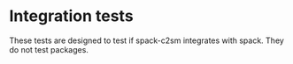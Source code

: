 # Integration tests
These tests are designed to test if spack-c2sm integrates with spack. They do not test packages.
